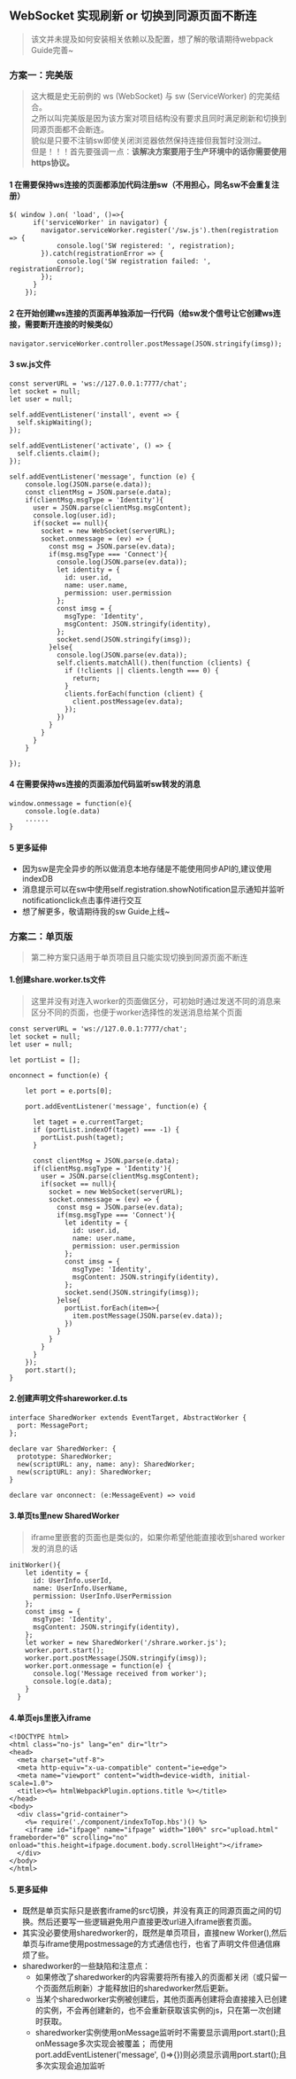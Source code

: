 ## WebSocket 实现刷新 or 切换到同源页面不断连

> 该文并未提及如何安装相关依赖以及配置，想了解的敬请期待webpack Guide完善~

### 方案一：完美版

> 这大概是史无前例的 ws (WebSocket) 与 sw (ServiceWorker) 的完美结合。    
> 之所以叫完美版是因为该方案对项目结构没有要求且同时满足刷新和切换到同源页面都不会断连。    
> 貌似是只要不注销sw即使关闭浏览器依然保持连接但我暂时没测过。    
> 但是！！！首先要强调一点：**该解决方案要用于生产环境中的话你需要使用https协议。**

#### 1 在需要保持ws连接的页面都添加代码注册sw（不用担心，同名sw不会重复注册）

```
$( window ).on( 'load', ()=>{
      if('serviceWorker' in navigator) {
     	navigator.serviceWorker.register('/sw.js').then(registration => {
     		console.log('SW registered: ', registration);
     	}).catch(registrationError => {
     		console.log('SW registration failed: ', registrationError);
     	});
      } 
    });
```

#### 2 在开始创建ws连接的页面再单独添加一行代码（给sw发个信号让它创建ws连接，需要断开连接的时候类似）

```
navigator.serviceWorker.controller.postMessage(JSON.stringify(imsg));
```

#### 3 sw.js文件

```
const serverURL = 'ws://127.0.0.1:7777/chat';
let socket = null;
let user = null;

self.addEventListener('install', event => {
  self.skipWaiting();
});

self.addEventListener('activate', () => {
  self.clients.claim();
});

self.addEventListener('message', function (e) {
    console.log(JSON.parse(e.data));
    const clientMsg = JSON.parse(e.data);
    if(clientMsg.msgType = 'Identity'){
      user = JSON.parse(clientMsg.msgContent);
      console.log(user.id);
      if(socket == null){
        socket = new WebSocket(serverURL);
        socket.onmessage = (ev) => {
          const msg = JSON.parse(ev.data);
          if(msg.msgType === 'Connect'){
            console.log(JSON.parse(ev.data));
            let identity = {
              id: user.id,
              name: user.name,
              permission: user.permission
            };
            const imsg = {
              msgType: 'Identity',
              msgContent: JSON.stringify(identity),
            };
            socket.send(JSON.stringify(imsg));
          }else{
            console.log(JSON.parse(ev.data));
            self.clients.matchAll().then(function (clients) {
              if (!clients || clients.length === 0) {
                return;
              }
              clients.forEach(function (client) {
                client.postMessage(ev.data);
              });
            })
          }
        }
      }
    }

});
```

#### 4 在需要保持ws连接的页面添加代码监听sw转发的消息

```
window.onmessage = function(e){
    console.log(e.data)
    ......
}
```

#### 5 更多延伸

- 因为sw是完全异步的所以做消息本地存储是不能使用同步API的,建议使用indexDB
- 消息提示可以在sw中使用self.registration.showNotification显示通知并监听notificationclick点击事件进行交互
- 想了解更多，敬请期待我的sw Guide上线~

### 方案二：单页版

> 第二种方案只适用于单页项目且只能实现切换到同源页面不断连

#### 1.创建share.worker.ts文件

> 这里并没有对连入worker的页面做区分，可初始时通过发送不同的消息来区分不同的页面，也便于worker选择性的发送消息给某个页面

```
const serverURL = 'ws://127.0.0.1:7777/chat';
let socket = null;
let user = null;

let portList = [];

onconnect = function(e) {

    let port = e.ports[0];

    port.addEventListener('message', function(e) {

      let taget = e.currentTarget;
      if (portList.indexOf(taget) === -1) {
        portList.push(taget);
      }

      const clientMsg = JSON.parse(e.data);
      if(clientMsg.msgType = 'Identity'){
        user = JSON.parse(clientMsg.msgContent);
        if(socket == null){
          socket = new WebSocket(serverURL);
          socket.onmessage = (ev) => {
            const msg = JSON.parse(ev.data);
            if(msg.msgType === 'Connect'){
              let identity = {
                id: user.id,
                name: user.name,
                permission: user.permission
              };
              const imsg = {
                msgType: 'Identity',
                msgContent: JSON.stringify(identity),
              };
              socket.send(JSON.stringify(imsg));
            }else{
              portList.forEach(item=>{
                item.postMessage(JSON.parse(ev.data));
              })
            }
          }
        }
      }
    });
    port.start();
}

```

#### 2.创建声明文件shareworker.d.ts

```
interface SharedWorker extends EventTarget, AbstractWorker {
  port: MessagePort;
};

declare var SharedWorker: {
  prototype: SharedWorker;
  new(scriptURL: any, name: any): SharedWorker;
  new(scriptURL: any): SharedWorker;
}

declare var onconnect: (e:MessageEvent) => void
```

#### 3.单页ts里new SharedWorker

> iframe里嵌套的页面也是类似的，如果你希望他能直接收到shared worker发的消息的话

```
initWorker(){
    let identity = {
      id: UserInfo.userId,
      name: UserInfo.UserName,
      permission: UserInfo.UserPermission 
    };
    const imsg = {
      msgType: 'Identity',
      msgContent: JSON.stringify(identity),
    };
    let worker = new SharedWorker('/shrare.worker.js');
    worker.port.start();
    worker.port.postMessage(JSON.stringify(imsg)); 
    worker.port.onmessage = function(e) {
      console.log('Message received from worker');
      console.log(e.data);
    }
  }
 ```

#### 4.单页ejs里嵌入iframe

```
<!DOCTYPE html>
<html class="no-js" lang="en" dir="ltr">
<head>
  <meta charset="utf-8">
  <meta http-equiv="x-ua-compatible" content="ie=edge">
  <meta name="viewport" content="width=device-width, initial-scale=1.0">
  <title><%= htmlWebpackPlugin.options.title %></title>
</head>
<body>
  <div class="grid-container">
    <%= require('./component/indexToTop.hbs')() %>
    <iframe id="ifpage" name="ifpage" width="100%" src="upload.html" frameborder="0" scrolling="no" onload="this.height=ifpage.document.body.scrollHeight"></iframe>
  </div>
</body>
</html>
```      

#### 5.更多延伸

- 既然是单页实际只是嵌套iframe的src切换，并没有真正的同源页面之间的切换。然后还要写一些逻辑避免用户直接更改url进入iframe嵌套页面。
- 其实没必要使用sharedworker的，既然是单页项目，直接new Worker(),然后单页与iframe使用postmessage的方式通信也行，也省了声明文件但通信麻烦了些。
- sharedworker的一些缺陷和注意点：
    - 如果修改了sharedworker的内容需要将所有接入的页面都关闭（或只留一个页面然后刷新）才能释放旧的sharedworker然后更新。
    - 当某个sharedworker实例被创建后，其他页面再创建将会直接接入已创建的实例，不会再创建新的，也不会重新获取该实例的js，只在第一次创建时获取。
    - sharedworker实例使用onMessage监听时不需要显示调用port.start();且onMessage多次实现会被覆盖； 而使用port.addEventListener('message', ()=>{})则必须显示调用port.start();且多次实现会追加监听
